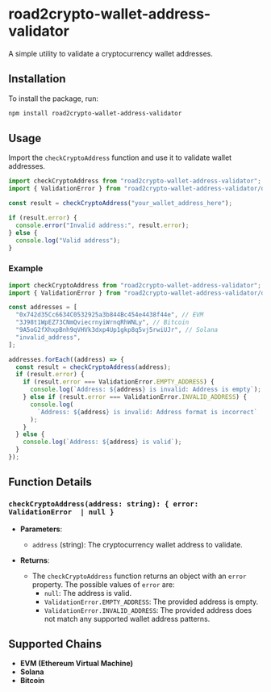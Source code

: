 # road2crypto-wallet-address-validator

A simple utility to validate a cryptocurrency wallet addresses.

## Installation

To install the package, run:

```sh
npm install road2crypto-wallet-address-validator
```

## Usage

Import the `checkCryptoAddress` function and use it to validate wallet addresses.

```typescript
import checkCryptoAddress from "road2crypto-wallet-address-validator";
import { ValidationError } from "road2crypto-wallet-address-validator/dist/types";

const result = checkCryptoAddress("your_wallet_address_here");

if (result.error) {
  console.error("Invalid address:", result.error);
} else {
  console.log("Valid address");
}
```

### Example

```typescript
import checkCryptoAddress from "road2crypto-wallet-address-validator";
import { ValidationError } from "road2crypto-wallet-address-validator/dist/types";

const addresses = [
  "0x742d35Cc6634C0532925a3b844Bc454e4438f44e", // EVM
  "3J98t1WpEZ73CNmQviecrnyiWrnqRhWNLy", // Bitcoin
  "9A5oG2fXhxpBnh9qVHVk3dxp4Up1gkp8q5vj5rwiUJr", // Solana
  "invalid_address",
];

addresses.forEach((address) => {
  const result = checkCryptoAddress(address);
  if (result.error) {
    if (result.error === ValidationError.EMPTY_ADDRESS) {
      console.log(`Address: ${address} is invalid: Address is empty`);
    } else if (result.error === ValidationError.INVALID_ADDRESS) {
      console.log(
        `Address: ${address} is invalid: Address format is incorrect`
      );
    }
  } else {
    console.log(`Address: ${address} is valid`);
  }
});
```

## Function Details

### `checkCryptoAddress(address: string): { error: ValidationError  | null }`

- **Parameters**:

  - `address` (string): The cryptocurrency wallet address to validate.

- **Returns**:
  - The `checkCryptoAddress` function returns an object with an `error` property. The possible values of `error` are:
    - `null`: The address is valid.
    - `ValidationError.EMPTY_ADDRESS`: The provided address is empty.
    - `ValidationError.INVALID_ADDRESS`: The provided address does not match any supported wallet address patterns.

## Supported Chains

- **EVM (Ethereum Virtual Machine)**
- **Solana**
- **Bitcoin**
